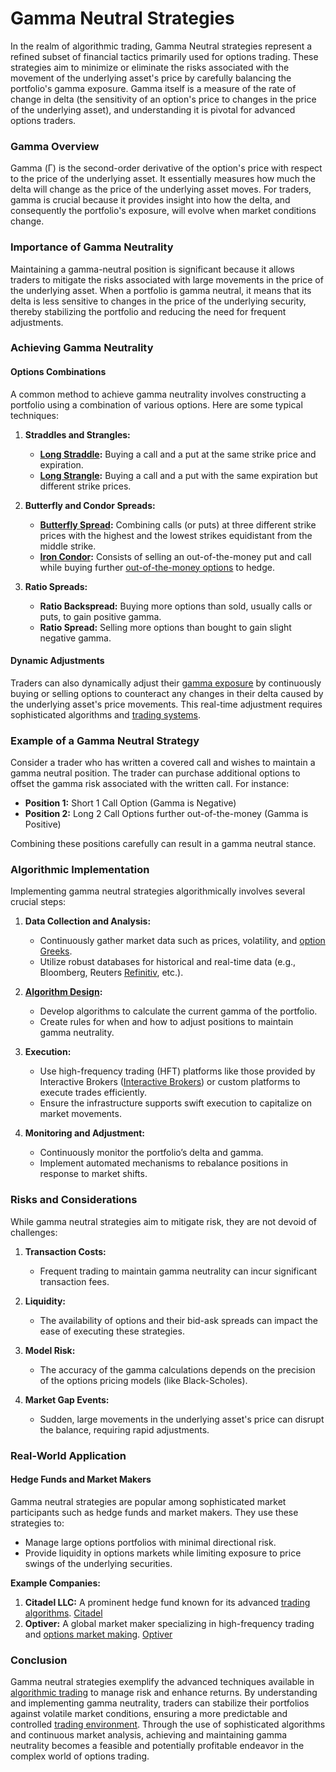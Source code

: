 # Gamma Neutral Strategies

In the realm of algorithmic trading, Gamma Neutral strategies represent a refined subset of financial tactics primarily used for options trading. These strategies aim to minimize or eliminate the risks associated with the movement of the underlying asset's price by carefully balancing the portfolio's gamma exposure. Gamma itself is a measure of the rate of change in delta (the sensitivity of an option's price to changes in the price of the underlying asset), and understanding it is pivotal for advanced options traders.

### Gamma Overview
Gamma (Γ) is the second-order derivative of the option's price with respect to the price of the underlying asset. It essentially measures how much the delta will change as the price of the underlying asset moves. For traders, gamma is crucial because it provides insight into how the delta, and consequently the portfolio's exposure, will evolve when market conditions change.

### Importance of Gamma Neutrality
Maintaining a gamma-neutral position is significant because it allows traders to mitigate the risks associated with large movements in the price of the underlying asset. When a portfolio is gamma neutral, it means that its delta is less sensitive to changes in the price of the underlying security, thereby stabilizing the portfolio and reducing the need for frequent adjustments.

### Achieving Gamma Neutrality

#### Options Combinations
A common method to achieve gamma neutrality involves constructing a portfolio using a combination of various options. Here are some typical techniques:

1. **Straddles and Strangles:**
   - **[Long Straddle](../l/long_straddle.md):** Buying a call and a put at the same strike price and expiration.
   - **[Long Strangle](../l/long_strangle.md):** Buying a call and a put with the same expiration but different strike prices.

2. **Butterfly and Condor Spreads:**
   - **[Butterfly Spread](../b/butterfly_spread.md):** Combining calls (or puts) at three different strike prices with the highest and the lowest strikes equidistant from the middle strike.
   - **[Iron Condor](../i/iron_condor.md):** Consists of selling an out-of-the-money put and call while buying further [out-of-the-money options](../o/out-of-the-money_options.md) to hedge.

3. **Ratio Spreads:**
   - **Ratio Backspread:** Buying more options than sold, usually calls or puts, to gain positive gamma.
   - **Ratio Spread:** Selling more options than bought to gain slight negative gamma.

#### Dynamic Adjustments
Traders can also dynamically adjust their [gamma exposure](../g/gamma_exposure.md) by continuously buying or selling options to counteract any changes in their delta caused by the underlying asset's price movements. This real-time adjustment requires sophisticated algorithms and [trading systems](../t/trading_systems.md).

### Example of a Gamma Neutral Strategy
Consider a trader who has written a covered call and wishes to maintain a gamma neutral position. The trader can purchase additional options to offset the gamma risk associated with the written call. For instance:

- **Position 1:** Short 1 Call Option (Gamma is Negative)
- **Position 2:** Long 2 Call Options further out-of-the-money (Gamma is Positive)

Combining these positions carefully can result in a gamma neutral stance.

### Algorithmic Implementation
Implementing gamma neutral strategies algorithmically involves several crucial steps:

1. **Data Collection and Analysis:** 
   - Continuously gather market data such as prices, volatility, and [option Greeks](../o/option_greeks.md).
   - Utilize robust databases for historical and real-time data (e.g., Bloomberg, Reuters [Refinitiv](https://www.refinitiv.com/), etc.).

2. **[Algorithm Design](../a/algorithm_design.md):**
   - Develop algorithms to calculate the current gamma of the portfolio.
   - Create rules for when and how to adjust positions to maintain gamma neutrality.

3. **Execution:**
   - Use high-frequency trading (HFT) platforms like those provided by Interactive Brokers ([Interactive Brokers](https://www.interactivebrokers.com/)) or custom platforms to execute trades efficiently.
   - Ensure the infrastructure supports swift execution to capitalize on market movements.

4. **Monitoring and Adjustment:**
   - Continuously monitor the portfolio’s delta and gamma.
   - Implement automated mechanisms to rebalance positions in response to market shifts.

### Risks and Considerations
While gamma neutral strategies aim to mitigate risk, they are not devoid of challenges:

1. **Transaction Costs:**
   - Frequent trading to maintain gamma neutrality can incur significant transaction fees.
   
2. **Liquidity:**
   - The availability of options and their bid-ask spreads can impact the ease of executing these strategies.

3. **Model Risk:**
   - The accuracy of the gamma calculations depends on the precision of the options pricing models (like Black-Scholes).

4. **Market Gap Events:**
   - Sudden, large movements in the underlying asset's price can disrupt the balance, requiring rapid adjustments.

### Real-World Application
#### Hedge Funds and Market Makers
Gamma neutral strategies are popular among sophisticated market participants such as hedge funds and market makers. They use these strategies to:

- Manage large options portfolios with minimal directional risk.
- Provide liquidity in options markets while limiting exposure to price swings of the underlying securities.

**Example Companies:**
1. **Citadel LLC:** A prominent hedge fund known for its advanced [trading algorithms](../t/trading_algorithms.md). [Citadel](https://www.citadel.com/)
2. **Optiver:** A global market maker specializing in high-frequency trading and [options market making](../o/options_market_making.md). [Optiver](https://www.optiver.com/)

### Conclusion
Gamma neutral strategies exemplify the advanced techniques available in [algorithmic trading](../a/algorithmic_trading.md) to manage risk and enhance returns. By understanding and implementing gamma neutrality, traders can stabilize their portfolios against volatile market conditions, ensuring a more predictable and controlled [trading environment](../t/trading_environment.md). Through the use of sophisticated algorithms and continuous market analysis, achieving and maintaining gamma neutrality becomes a feasible and potentially profitable endeavor in the complex world of options trading.
